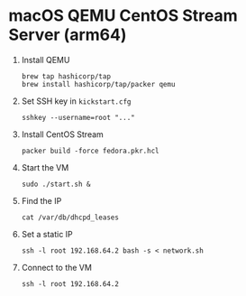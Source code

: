 # macOS QEMU CentOS Stream Server (arm64)

1. Install QEMU
   ```
   brew tap hashicorp/tap
   brew install hashicorp/tap/packer qemu
   ```
1. Set SSH key in `kickstart.cfg`
   ```
   sshkey --username=root "..."
   ```
1. Install CentOS Stream
   ```
   packer build -force fedora.pkr.hcl
   ```
1. Start the VM
   ```
   sudo ./start.sh &
   ```
1. Find the IP
   ```
   cat /var/db/dhcpd_leases
   ```
1. Set a static IP
   ```
   ssh -l root 192.168.64.2 bash -s < network.sh
   ```
1. Connect to the VM
   ```
   ssh -l root 192.168.64.2
   ```
